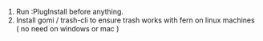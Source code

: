 1. Run :PlugInstall before anything.
2. Install gomi / trash-cli to ensure trash works with fern on linux machines ( no need on windows or mac )
